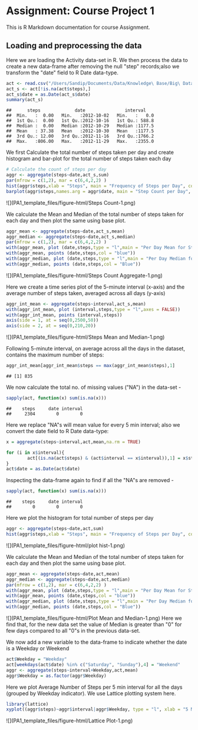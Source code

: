 Assignment: Course Project 1
============================

This is R Markdown documentation for course Assignment.

## Loading and preprocessing the data

Here we are loading the Activity data-set in R. We then process the data to create a new data-frame after removing the null "step" records;also we transform the "date" field to R Date data-type.


```r
act <- read.csv("/Users/Sandip/Documents/Data/Knowledge\ Base/Big\ Data/R\ Programming/Assignment_Data/activity.csv", header = TRUE, na.strings = "NA")
act_s <- act[!is.na(act$steps),]
act_s$date = as.Date(act_s$date)
summary(act_s)
```

```
##      steps             date               interval     
##  Min.   :  0.00   Min.   :2012-10-02   Min.   :   0.0  
##  1st Qu.:  0.00   1st Qu.:2012-10-16   1st Qu.: 588.8  
##  Median :  0.00   Median :2012-10-29   Median :1177.5  
##  Mean   : 37.38   Mean   :2012-10-30   Mean   :1177.5  
##  3rd Qu.: 12.00   3rd Qu.:2012-11-16   3rd Qu.:1766.2  
##  Max.   :806.00   Max.   :2012-11-29   Max.   :2355.0
```

We first Calculate the total number of steps taken per day and create histogram and bar-plot for the total number of steps taken each day


```r
# Calculate the count of steps per day
aggr <- aggregate(steps~date,act_s,sum)
par(mfrow = c(1,2), mar = c(6,4,2,2) )
hist(aggr$steps,xlab = "Steps", main = "Frequency of Steps per Day", col = "red",breaks = 53)
barplot(aggr$steps,names.arg = aggr$date, main = "Step Count per Day", xlab = "Date", ylab = "Steps Count")
```

![](PA1_template_files/figure-html/Steps Count-1.png)<!-- -->


We calculate the Mean and Median of the total number of steps taken for each day and then plot the same using base plot.


```r
aggr_mean <- aggregate(steps~date,act_s,mean)
aggr_median <- aggregate(steps~date,act_s,median)
par(mfrow = c(1,2), mar = c(6,4,2,2) )
with(aggr_mean, plot (date,steps,type = "l",main = "Per Day Mean for Steps", xlab = "Date", ylab = "Mean"))
with(aggr_mean, points (date,steps,col = "blue"))
with(aggr_median, plot (date,steps,type = "l",main = "Per Day Median for Steps", xlab = "Date", ylab = "Median"))
with(aggr_median, points (date,steps,col = "Blue"))
```

![](PA1_template_files/figure-html/Steps Count Aggregate-1.png)<!-- -->

Here we create a time series plot of the 5-minute interval (x-axis) and the average number of steps taken, averaged across all days (y-axis)


```r
aggr_int_mean <- aggregate(steps~interval,act_s,mean)
with(aggr_int_mean, plot (interval,steps,type = "l",axes = FALSE))
with(aggr_int_mean, points (interval,steps))
axis(side = 1, at = seq(0,2500,50))
axis(side = 2, at = seq(0,210,20))
```

![](PA1_template_files/figure-html/Steps Mean and Median-1.png)<!-- -->


Following 5-minute interval, on average across all the days in the dataset, contains the maximum number of steps:


```r
aggr_int_mean[aggr_int_mean$steps == max(aggr_int_mean$steps),1]
```

```
## [1] 835
```


We now calculate the total no. of missing values ("NA") in the data-set -

```r
sapply(act, function(x) sum(is.na(x)))
```

```
##    steps     date interval 
##     2304        0        0
```

Here we replace "NA"s will mean value for every 5 min interval; also we convert the date field to R Date data-type:


```r
x = aggregate(steps~interval,act,mean,na.rm = TRUE)

for (i in x$interval){
        act[(is.na(act$steps) & (act$interval == x$interval)),1] = x$steps
}
act$date = as.Date(act$date)
```

Inspecting the data-frame again to find if all the "NA"s are removed -


```r
sapply(act, function(x) sum(is.na(x)))
```

```
##    steps     date interval 
##        0        0        0
```

Here we plot the histogram for total number of steps per day

```r
aggr <- aggregate(steps~date,act,sum)
hist(aggr$steps,xlab = "Steps", main = "Frequency of Steps per Day", col = "red",breaks = 60)
```

![](PA1_template_files/figure-html/plot hist-1.png)<!-- -->

We calculate the Mean and Median of the total number of steps taken for each day and then plot the same using base plot.


```r
aggr_mean <- aggregate(steps~date,act,mean)
aggr_median <- aggregate(steps~date,act,median)
par(mfrow = c(1,2), mar = c(6,4,2,2) )
with(aggr_mean, plot (date,steps,type = "l",main = "Per Day Mean for Steps", xlab = "Date", ylab = "Mean"))
with(aggr_mean, points (date,steps,col = "blue"))
with(aggr_median, plot (date,steps,type = "l",main = "Per Day Median for Steps", xlab = "Date", ylab = "Median"))
with(aggr_median, points (date,steps,col = "Blue"))
```

![](PA1_template_files/figure-html/Plot Mean and Median-1.png)<!-- -->
Here we find that, for the new data set the value of Median is greater than "0" for few days compared to all "0"s in the previous data-set.


We now add a new variable to the data-frame to indicate whether the date is a Weekday or Weekend

```r
act$Weekday = "Weekday"
act[weekdays(act$date) %in% c("Saturday", "Sunday"),4] = "Weekend"
aggr <- aggregate(steps~interval+Weekday,act,mean)
aggr$Weekday = as.factor(aggr$Weekday)
```

Here we plot Average Number of Steps per 5 min interval for all the days (grouped by Weekday indicator). We use Lattice plotting system here.


```r
library(lattice)
xyplot((aggr$steps)~aggr$interval|aggr$Weekday, type = "l", xlab = "5 Min Interval", ylab = "Average Steps", layout = c(1,2))
```

![](PA1_template_files/figure-html/Lattice Plot-1.png)<!-- -->

